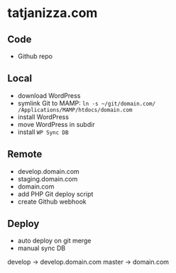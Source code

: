 # tatjanizza.com


## Code
- Github repo
## Local
- download WordPress
- symlink Git to MAMP: `ln -s ~/git/domain.com/ /Applications/MAMP/htdocs/domain.com`
- install WordPress
- move WordPress in subdir
- install `WP Sync DB`
## Remote
- develop.domain.com
- staging.domain.com
- domain.com
- add PHP Git deploy script
- create Github webhook
## Deploy
- auto deploy on git merge
- manual sync DB

develop -> develop.domain.com
master -> domain.com
